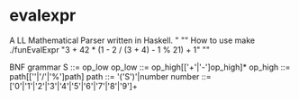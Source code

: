 # evalexpr

A LL Mathematical Parser written in Haskell.
" ""
How to use make
./funEvalExpr "3 + 42 * (1 - 2 / (3 + 4) - 1 % 21) + 1"
""

BNF grammar
S         ::= op_low
op_low    ::= op_high[['+'|'-']op_high]*
op_high   ::= path[[''|'/'|'%']path]
path      ::= '('S')'|number
number    ::= ['0'|'1'|'2'|'3'|'4'|'5'|'6'|'7'|'8'|'9']+
